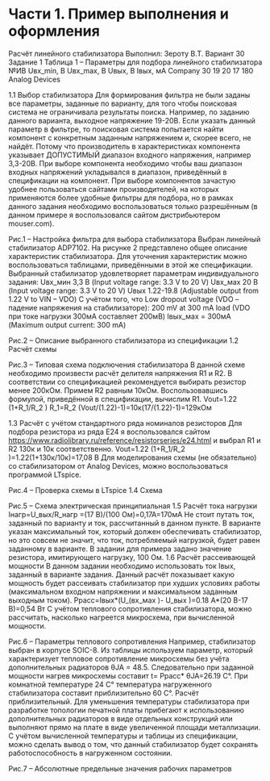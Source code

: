 # Части 1. Пример выполнения и оформления
Расчёт линейного стабилизатора
Выполнил: Зероту В.Т.
Вариант 30
Задание 1
Таблица 1 – Параметры для подбора линейного стабилизатора 
№ИВ	Uвх_min, В	Uвх_max, В	Uвых, В	Iвых, мА	Company
30	19	20	17	180	Analog Devices

1.1 Выбор стабилизатора
Для формирования фильтра не были заданы все параметры, заданные по варианту, для того чтобы поисковая система не ограничивала результаты поиска. Например, по заданию данного варианта, выходное напряжение 19-20В. Если указать данный параметр в фильтре, то поисковая система попытается найти компонент с конкретным заданным напряжением и, скорее всего, не найдёт. Потому что производитель в характеристиках компонента указывает ДОПУСТИМЫЙ диапазон входного напряжения, например 3,3-20В. При выборе компонента необходимо чтобы ваш диапазон входных напряжений укладывался в диапазон, приведённый в спецификации на компонент. При выборе компонентов зачастую удобнее пользоваться сайтами производителей, на которых применяются более удобные фильтры для подбора, но в рамках данного задания необходимо воспользоваться только разрешённым (в данном примере я воспользовался сайтом дистрибьютером mouser.com).
 
Рис.1 – Настройка фильтра для выбора стабилизатора
Выбран линейный стабилизатор ADP7102. На рисунке 2 представлено общее описание характеристик стабилизатора. Для уточнения характеристик можно воспользоваться таблицами, приведёнными в этой же спецификации. Выбранный стабилизатор удовлетворяет параметрам индивидуального задания:
Uвх_мин 3,3 В (Input voltage range: 3.3 V to 20 V)
Uвх_мах 20 В (Input voltage range: 3.3 V to 20 V)
Uвых 1.22-19.8 (Adjustable output from 1.22 V to VIN – VDO) С учётом того, что Low dropout voltage (VDO – падение напряжения на стабилизаторе): 200 mV at 300 mA load (VDO при токе нагрузки 300мА составляет 200мВ)
Iвых_мах = 300мА (Maximum output current: 300 mA)

 
Рис.2 – Описание выбранного стабилизатора из спецификации
1.2 Расчёт схемы
 
Рис.3 – Типовая схема подключения стабилизатора 
В данной схеме необходимо произвести расчёт делителя напряжения R1 и R2. В соответствии со спецификацией рекомендуется выбирать резистор менее 200кОм. Примем R2 равным 10кОм. Воспользовавшись формулой, приведённой в спецификации, вычислим R1.
Vout=1.22 (1+R_1/R_2 )
R_1=R_2 (Vout/(1.22)-1)=10к(17/(1.22)-1)=129кОм 


1.3 Расчёт с учётом стандартного ряда номиналов резисторов
Для подбора резистора из ряда E24 я воспользовался сайтом https://www.radiolibrary.ru/reference/resistorseries/e24.html
 и выбрал R1 и R2  130к и 10к соответственно.
Vout=1.22 (1+R_1/R_2 )=1.22(1+130к/10к)=17,08 В
Для моделирования схемы (не обязательно) со стабилизатором от Analog Devices, можно воспользоваться программой LTspice.
 
Рис.4 – Проверка схемы в LTspice 
1.4 Схема
 
Рис.5 – Схема электрическая принципиальная 
1.5 Расчёт тока нагрузки
Iнагр=U_вых/R_нагр =(17 В)/(100 Ом)=0,17А=170мА
Не стоит путать ток, заданный по варианту и ток, рассчитанный в данном пункте. В варианте указан максимальный ток, который должен обеспечивать стабилизатор, но это совсем не значит, что ток, потребляемый нагрузкой, будет равен заданному в варианте. В задании для примера задано значение резистора, имитирующего нагрузку, 100 Ом.
1.6 Расчёт рассеивающей мощности
В данном задании необходимо использовать ток Iвых, заданный в варианте задания. Данный расчёт показывает какую мощность будет рассеивать стабилизатор при худших условиях работы (максимальном входном напряжении и максимальном заданным выходным током).
Pрасс=Iвых*(U_(вх_мах )- U_вых )=0.18 А*(20 В-17 В)=0,54 Вт
С учётом теплового сопротивления стабилизатора, можно рассчитать, насколько нагреется микросхема, при вычисленной мощности.
 
Рис.6 – Параметры теплового сопротивления
	Например, стабилизатор выбран в корпусе SOIC-8. Из таблицы используем параметр, который характеризует тепловое сопротивление микросхемы без учёта дополнительных радиаторов θJA = 48.5. Следовательно при заданной мощности нагрев микросхемы составит t= Pрасс* θJA=26.19 C°. При комнатной температуре 24 C° температура нагруженного стабилизатора составит приблизительно 60 C°. Расчёт приблизительный. Для уменьшения температуры стабилизатора при разработке топологии печатной платы прибегают к использованию дополнительных радиаторов в виде отдельных конструкций или выполняют прямо на плате в виде увеличенной площади металлизации.
С учётом вычисленной температуры и таблицы из спецификации, можно сделать вывод о том, что данный стабилизатор будет сохранять работоспособность в нагруженном состоянии.
 
Рис.7 – Абсолютные предельные значения рабочих параметров
